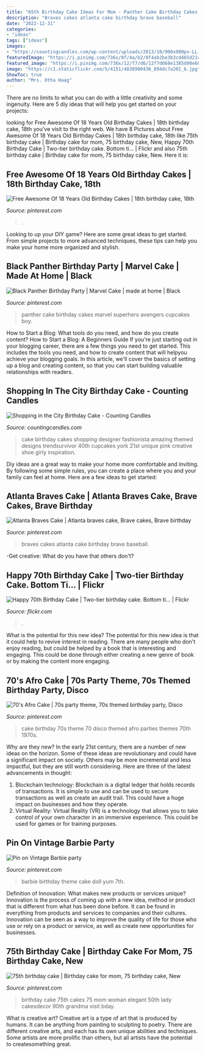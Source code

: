 ```yaml
---
title: "65th Birthday Cake Ideas For Mom - Panther Cake Birthday Cakes Marvel Superhero Avengers Cupcakes Boy"
description: "Braves cakes atlanta cake birthday brave baseball"
date: "2022-12-31"
categories:
- "ideas"
tags: ["ideas"]
images:
- "https://countingcandles.com/wp-content/uploads/2013/10/900x900px-LL-3abb6c79_017.jpeg"
featuredImage: "https://i.pinimg.com/736x/8f/4a/b2/8f4ab2be3b3cd465d21c03f3abf774e0.jpg"
featured_image: "https://i.pinimg.com/736x/12/f7/d6/12f7d668e1385d90e68ff621f7cf35c1.jpg"
image: "https://c1.staticflickr.com/5/4151/4838900436_894dc7a201_b.jpg"
ShowToc: true
author: "Mrs. Otha Haag"
---
```



There are no limits to what you can do with a little creativity and some ingenuity. Here are 5 diy ideas that will help you get started on your projects: 

	

		
looking for Free Awesome Of 18 Years Old Birthday Cakes | 18th birthday cake, 18th you've visit to the right web. We have 8 Pictures about Free Awesome Of 18 Years Old Birthday Cakes | 18th birthday cake, 18th like 75th birthday cake | Birthday cake for mom, 75 birthday cake, New, Happy 70th Birthday Cake | Two-tier birthday cake. Bottom ti… | Flickr and also 75th birthday cake | Birthday cake for mom, 75 birthday cake, New. Here it is:
		
    
## Free Awesome Of 18 Years Old Birthday Cakes | 18th Birthday Cake, 18th

<img loading=lazy src="https://i.pinimg.com/736x/b7/1f/54/b71f54653e832135f6e18c3c72026e29.jpg" onerror="this.onerror=null;this.src='https://tse4.mm.bing.net/th?id=OIP.83JCejJZPLDSudbDG3MScAHaNK&amp;pid=15.1';" alt="Free Awesome Of 18 Years Old Birthday Cakes | 18th birthday cake, 18th">

_Source: pinterest.com_

>. 

	

Looking to up your DIY game? Here are some great ideas to get started. From simple projects to more advanced techniques, these tips can help you make your home more organized and stylish.

    
## Black Panther Birthday Party | Marvel Cake | Made At Home | Black

<img loading=lazy src="https://i.pinimg.com/736x/98/81/54/988154c566d10bfd96536215f2cd45c9.jpg" onerror="this.onerror=null;this.src='https://tse4.mm.bing.net/th?id=OIP.ziq6lsVB7XV4WI2OMF-UTwHaJ4&amp;pid=15.1';" alt="Black Panther Birthday Party | Marvel Cake | made at home | Black">

_Source: pinterest.com_

>panther cake birthday cakes marvel superhero avengers cupcakes boy. 

	

How to Start a Blog: What tools do you need, and how do you create content?
How to Start a Blog: A Beginners Guide
If you're just starting out in your blogging career, there are a few things you need to get started. This includes the tools you need, and how to create content that will helpyou achieve your blogging goals. In this article, we'll cover the basics of setting up a blog and creating content, so that you can start building valuable relationships with readers.

    
## Shopping In The City Birthday Cake - Counting Candles

<img loading=lazy src="https://countingcandles.com/wp-content/uploads/2013/10/900x900px-LL-3abb6c79_017.jpeg" onerror="this.onerror=null;this.src='https://tse2.mm.bing.net/th?id=OIP.i5OF7MdlpfMY3NLSlowTvwHaJ4&amp;pid=15.1';" alt="Shopping in the City Birthday Cake - Counting Candles">

_Source: countingcandles.com_

>cake birthday cakes shopping designer fashionista amazing themed designs trendsurvivor 40th cupcakes york 21st unique pink creative shoe girly inspiration. 

	

Diy ideas are a great way to make your home more comfortable and inviting. By following some simple rules, you can create a place where you and your family can feel at home. Here are a few ideas to get started: 

    
## Atlanta Braves Cake | Atlanta Braves Cake, Brave Cakes, Brave Birthday

<img loading=lazy src="https://i.pinimg.com/736x/8f/4a/b2/8f4ab2be3b3cd465d21c03f3abf774e0.jpg" onerror="this.onerror=null;this.src='https://tse1.mm.bing.net/th?id=OIP.9toWSA2VaPExCywDDbTyZwHaJ3&amp;pid=15.1';" alt="Atlanta Braves Cake | Atlanta braves cake, Brave cakes, Brave birthday">

_Source: pinterest.com_

>braves cakes atlanta cake birthday brave baseball. 

	

-Get creative: What do you have that others don't?

    
## Happy 70th Birthday Cake | Two-tier Birthday Cake. Bottom Ti… | Flickr

<img loading=lazy src="https://c1.staticflickr.com/5/4151/4838900436_894dc7a201_b.jpg" onerror="this.onerror=null;this.src='https://tse4.mm.bing.net/th?id=OIP.3zP0L-av0k20ywZJpNCVlQHaJ5&amp;pid=15.1';" alt="Happy 70th Birthday Cake | Two-tier birthday cake. Bottom ti… | Flickr">

_Source: flickr.com_

>. 

	

What is the potential for this new idea?
The potential for this new idea is that it could help to revive interest in reading. There are many people who don't enjoy reading, but could be helped by a book that is interesting and engaging. This could be done through either creating a new genre of book or by making the content more engaging.

    
## 70&#039;s Afro Cake | 70s Party Theme, 70s Themed Birthday Party, Disco

<img loading=lazy src="https://i.pinimg.com/736x/12/f7/d6/12f7d668e1385d90e68ff621f7cf35c1.jpg" onerror="this.onerror=null;this.src='https://tse3.mm.bing.net/th?id=OIP.qjqx9-NTTrJiUFoa7sYTUwHaJ4&amp;pid=15.1';" alt="70&#039;s Afro Cake | 70s party theme, 70s themed birthday party, Disco">

_Source: pinterest.com_

>cake birthday 70s theme 70 disco themed afro parties themes 70th 1970s. 

	

Why are they new?
In the early 21st century, there are a number of new ideas on the horizon. Some of these ideas are revolutionary and could have a significant impact on society. Others may be more incremental and less impactful, but they are still worth considering. Here are three of the latest advancements in thought: 
1) Blockchain technology: Blockchain is a digital ledger that holds records of transactions. It is simple to use and can be used to secure transactions as well as create an audit trail. This could have a huge impact on businesses and how they operate. 
2) Virtual Reality: Virtual Reality (VR) is a technology that allows you to take control of your own character in an immersive experience. This could be used for games or for training purposes.

    
## Pin On Vintage Barbie Party

<img loading=lazy src="https://i.pinimg.com/736x/ac/35/fa/ac35fa747241fa7c5b520aa02abd2373--barbie-birthday-th-birthday.jpg" onerror="this.onerror=null;this.src='https://tse2.mm.bing.net/th?id=OIP.bCiEeMrYxHfRDQlbkKfX1wHaJ3&amp;pid=15.1';" alt="Pin on Vintage Barbie party">

_Source: pinterest.com_

>barbie birthday theme cake doll yum 7th. 

	

Definition of Innovation: What makes new products or services unique?
Innovation is the process of coming up with a new idea, method or product that is different from what has been done before. It can be found in everything from products and services to companies and their cultures. Innovation can be seen as a way to improve the quality of life for those who use or rely on a product or service, as well as create new opportunities for businesses.

    
## 75th Birthday Cake | Birthday Cake For Mom, 75 Birthday Cake, New

<img loading=lazy src="https://i.pinimg.com/736x/e1/a2/53/e1a25322ef5af689e02cc9d5e428c148--th-birthday-cakes--birthday.jpg" onerror="this.onerror=null;this.src='https://tse2.mm.bing.net/th?id=OIP.nIBTUjLuc1yeLID5bLBQFwHaNL&amp;pid=15.1';" alt="75th birthday cake | Birthday cake for mom, 75 birthday cake, New">

_Source: pinterest.com_

>birthday cake 75th cakes 75 mom woman elegant 50th lady cakesdecor 90th grandma visit bday. 

	

What is creative art?
Creative art is a type of art that is produced by humans. It can be anything from painting to sculpting to poetry. There are different creative arts, and each has its own unique abilities and techniques. Some artists are more prolific than others, but all artists have the potential to createsomething great.

